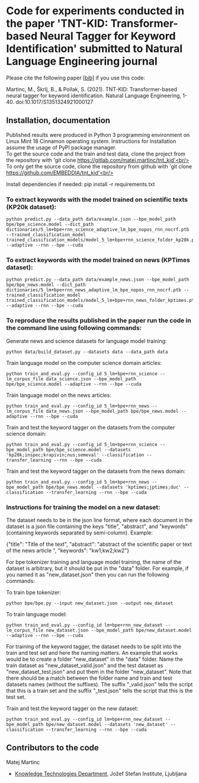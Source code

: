 # Code for experiments conducted in the paper 'TNT-KID: Transformer-based Neural Tagger for Keyword Identification' submitted to Natural Language Engineering journal #

Please cite the following paper [[bib](https://gitlab.com/matej.martinc/tnt_kid/-/blob/master/bibtex.js)] if you use this code:

Martinc, M., Škrlj, B., & Pollak, S. (2021). TNT-KID: Transformer-based neural tagger for keyword identification. Natural Language Engineering, 1-40. doi:10.1017/S1351324921000127


## Installation, documentation ##

Published results were produced in Python 3 programming environment on Linux Mint 18 Cinnamon operating system. Instructions for installation assume the usage of PyPI package manager.<br/>
To get the source code and the train and test data, clone the project from the repository with 'git clone https://gitlab.com/matej.martinc/tnt_kid'<br/>
To only get the source code, clone the repository from github with 'git clone https://github.com/EMBEDDIA/tnt_kid'<br/>

Install dependencies if needed: pip install -r requirements.txt

### To extract keywords with the model trained on scientific texts (KP20k dataset): ###

```
python predict.py --data_path data/example.json --bpe_model_path bpe/bpe_science.model --dict_path dictionaries/5_lm+bpe+rnn_science_adaptive_lm_bpe_nopos_rnn_nocrf.ptb --trained_classification_model trained_classification_models/model_5_lm+bpe+rnn_science_folder_kp20k.pt --adaptive --rnn --bpe --cuda
```

### To extract keywords with the model trained on news (KPTimes dataset): ###

```
python predict.py --data_path data/example_news.json --bpe_model_path bpe/bpe_news.model --dict_path dictionaries/5_lm+bpe+rnn_news_adaptive_lm_bpe_nopos_rnn_nocrf.ptb --trained_classification_model trained_classification_models/model_5_lm+bpe+rnn_news_folder_kptimes.pt --adaptive --rnn --bpe --cuda
```

### To reproduce the results published in the paper run the code in the command line using following commands: ###

Generate news and science datasets for language model training:<br/>
```
python data/build_dataset.py --datasets data --data_path data
```

Train language model on the computer science domain articles:<br/>
```
python train_and_eval.py --config_id 5_lm+bpe+rnn_science --lm_corpus_file data_science.json --bpe_model_path bpe/bpe_science.model --adaptive --rnn --bpe --cuda
```

Train language model on the news articles:<br/>
```
python train_and_eval.py --config_id 5_lm+bpe+rnn_news --lm_corpus_file data_news.json --bpe_model_path bpe/bpe_news.model --adaptive --rnn --bpe --cuda
```

Train and test the keyword tagger on the datasets from the computer science domain:<br/>
```
python train_and_eval.py --config_id 5_lm+bpe+rnn_science --bpe_model_path bpe/bpe_science.model --datasets 'kp20k;inspec;krapivin;nus;semeval' --classification --transfer_learning --rnn --bpe --cuda
```

Train and test the keyword tagger on the datasets from the news domain:<br/>
```
python train_and_eval.py --config_id 5_lm+bpe+rnn_news --bpe_model_path bpe/bpe_news.model --datasets 'kptimes;jptimes;duc' --classification --transfer_learning --rnn --bpe --cuda
```

### Instructions for training the model on a new dataset: ###

The dataset needs to be in the json line format, where each document in the dataset is a json file containing the keys "title", "abstract", and "keywords" (containing keywords separated by semi-column). Example:

{"title": "Title of the text", "abstract": "abstract of the scientific paper or text of the news article ", "keywords": "kw1;kw2;kw2"}

For bpe tokenizer training and language model training, the name of the dataset is arbitrary, but it should be put in the "data" folder. For example, if you named it as "new_dataset.json" then you can run the following commands:

To train bpe tokenizer:

```
python bpe/bpe.py --input new_dataset.json --output new_dataset
```

To train language model:

```
python train_and_eval.py --config_id lm+bpe+rnn_new_dataset --lm_corpus_file new_dataset.json --bpe_model_path bpe/new_dataset.model --adaptive --rnn --bpe --cuda
```

For training of the keyword tagger, the dataset needs to be split into the train and test set and here the naming matters. An example that works would be to create a folder "new_dataset" in the "data" folder. 
Name the train dataset as "new_dataset_valid.json" and the test dataset as "new_dataset_test.json" and put them in the folder "new_dataset". Note that there should be a match between the folder name and train and test datasets names (without the suffixes). 
The suffix "_valid.json" tells the script that this is a train set and the suffix "_test.json" tells the script that this is the test set.

Train and test the keyword tagger on the new dataset:<br/>
```
python train_and_eval.py --config_id lm+bpe+rnn_new_dataset --bpe_model_path bpe/new_dataset.model --datasets 'new_dataset' --classification --transfer_learning --rnn --bpe --cuda
```

## Contributors to the code ##

Matej Martinc<br/>

* [Knowledge Technologies Department](http://kt.ijs.si), Jožef Stefan Institute, Ljubljana

